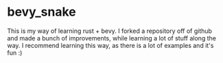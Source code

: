# bevy_snake
This is my way of learning rust + bevy. I forked a repository off of github and made a bunch of improvements, while learning a lot of stuff along the way. I recommend learning this way, as there is a lot of examples and it's fun :)
